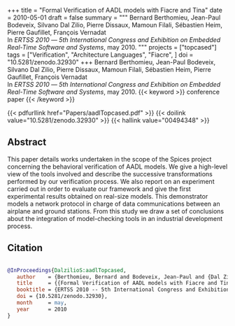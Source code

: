 +++
title = "Formal Verification of AADL models with Fiacre and Tina"
date = 2010-05-01
draft = false
summary = """
Bernard Berthomieu, Jean-Paul Bodeveix, Silvano Dal Zilio, Pierre Dissaux, Mamoun Filali, Sébastien Heim, Pierre Gaufillet, François Vernadat <br />
In _ERTSS 2010_ — _5th International Congress and Exhibition on Embedded Real-Time Software and Systems_, may 2010.
"""
projects = ["topcased"]
tags = ["Verification", "Architecture Languages", "Fiacre", ]
doi = "10.5281/zenodo.32930"
+++
Bernard Berthomieu, Jean-Paul Bodeveix, Silvano Dal Zilio, Pierre Dissaux, Mamoun Filali, Sébastien Heim, Pierre Gaufillet, François Vernadat <br />
In _ERTSS 2010_ — _5th International Congress and Exhibition on Embedded Real-Time Software and Systems_, may 2010.
{{< keyword >}} conference paper {{< /keyword >}}


{{< pdfurllink href="Papers/aadlTopcased.pdf" >}}
{{< doilink value="10.5281/zenodo.32930" >}}
{{< hallink value="00494348" >}}

## Abstract
This paper details works undertaken in the scope of the Spices project concerning the
        behavioral verification of AADL models. We give a high-level view of the tools involved and
        describe the successive transformations performed by our verification process. We also
        report on an experiment carried out in order to evaluate our framework and give the first
        experimental results obtained on real-size models. This demonstrator models a network
        protocol in charge of data communications between an airplane and ground stations. From this
        study we draw a set of conclusions about the integration of model-checking tools in an
        industrial development process.



## Citation

```bibtex

@InProceedings{DalzilioS:aadlTopcased,
   author    = {Berthomieu, Bernard and Bodeveix, Jean-Paul and {Dal Zilio}, Silvano and Dissaux, Pierre and Filali, Mamoun and Heim, Sébastien and Gaufillet, Pierre and Vernadat, François},
   title     = {{Formal Verification of AADL models with Fiacre and Tina}},
   booktitle = {ERTSS 2010 -- 5th International Congress and Exhibition on Embedded Real-Time Software and Systems},
   doi = {10.5281/zenodo.32930},
   month     = may, 
   year      = 2010
}

````
